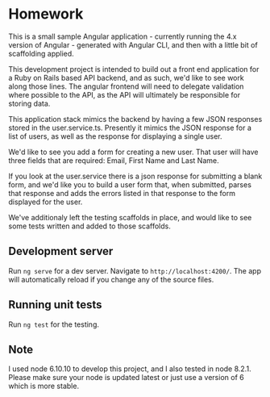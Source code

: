 # Homework

This is a small sample Angular application - currently running the 4.x version of Angular - generated with Angular CLI, and then with a little bit of scaffolding applied.

This development project is intended to build out a front end application for a Ruby on Rails based API backend, and
as such, we'd like to see work along those lines.  The angular frontend will need to delegate validation where possible 
to the API, as the API will ultimately be responsible for storing data.

This application stack mimics the backend by having a few JSON responses stored in the user.service.ts.  Presently it mimics the 
JSON response for a list of users, as well as the response for displaying a single user.

We'd like to see you add a form for creating a new user.  That user will have three fields that are required: Email, First Name and Last Name.

If you look at the user.service there is a json response for submitting a blank form, and we'd like you to build a user form that, when submitted, parses that response and adds the errors listed in that response to the form displayed for the user.

We've additionaly left the testing scaffolds in place, and would like to see some tests written and added to those scaffolds.

## Development server

Run `ng serve` for a dev server. Navigate to `http://localhost:4200/`. The app will automatically reload if you change any of the source files.

## Running unit tests

Run `ng test` for the testing.

## Note

I used node 6.10.10 to develop this project, and I also tested in node 8.2.1. Please make sure your node is updated latest or just use a version of 6 which is more stable.
